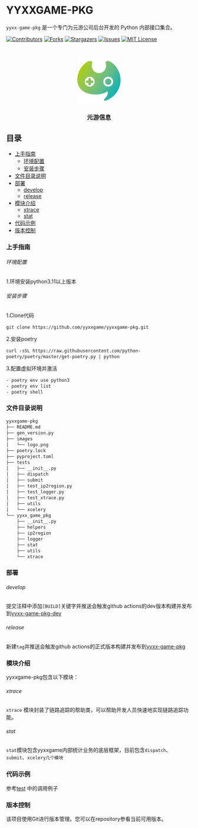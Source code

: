 

# YYXXGAME-PKG

`yyxx-game-pkg` 是一个专门为元游公司后台开发的 Python 内部接口集合。

<!-- PROJECT SHIELDS -->

[![Contributors][contributors-shield]][contributors-url]
[![Forks][forks-shield]][forks-url]
[![Stargazers][stars-shield]][stars-url]
[![Issues][issues-shield]][issues-url]
[![MIT License][license-shield]][license-url]

<!-- PROJECT LOGO -->
<br />

<p align="center">
  <a href="https://github.com/yyxxgame/yyxxgame-pkg/">
    <img src="images/logo.png" alt="元游信息" width="120" height="120">
  </a>

  <h3 align="center">元游信息</h3>

</p>

 
## 目录

- [上手指南](#上手指南)
  - [环境配置](#环境配置)
  - [安装步骤](#安装步骤)
- [文件目录说明](#文件目录说明)
- [部署](#部署)
  - [develop](#develop)
  - [release](#release)
- [模块介绍](#模块介绍)
  - [xtrace](#xtrace)
  - [stat](#stat)
- [代码示例](#代码示例)
- [版本控制](#版本控制)

### 上手指南

###### 环境配置

1.环境安装python3.11以上版本

###### 安装步骤
1.Clone代码

```shell
git clone https://github.com/yyxxgame/yyxxgame-pkg.git
```

2.安装poetry
```shell
curl -sSL https://raw.githubusercontent.com/python-poetry/poetry/master/get-poetry.py | python
```

3.配置虚拟环境并激活
```shell
- poetry env use python3
- poetry env list
- poetry shell
```

### 文件目录说明
```
yyxxgame-pkg 
├── README.md
├── gen_version.py
├── images
│   └── logo.png
├── poetry.lock
├── pyproject.toml
├── tests
│   ├── __init__.py
│   ├── dispatch
│   ├── submit
│   ├── test_ip2region.py
│   ├── test_logger.py
│   ├── test_xtrace.py
│   ├── utils
│   └── xcelery
└── yyxx_game_pkg
    ├── __init__.py
    ├── helpers
    ├── ip2region
    ├── logger
    ├── stat
    ├── utils
    └── xtrace

```


### 部署
###### develop
提交注释中添加`[BUILD]`关键字并推送会触发github actions的dev版本构建并发布到[yyxx-game-pkg-dev](https://pypi.org/project/yyxx-game-pkg-dev/)

###### release
新建`tag`并推送会触发github actions的正式版本构建并发布到[yyxx-game-pkg](https://pypi.org/project/yyxx-game-pkg/)

### 模块介绍
yyxxgame-pkg包含以下模块：

###### xtrace
`xtrace` 模块封装了链路追踪的帮助类，可以帮助开发人员快速地实现链路追踪功能。

###### stat
`stat`模块包含yyxxgame内部统计业务的底层框架，目前包含`dispatch`、`submit`、`xcelery几个模块`

### 代码示例
参考[test](https://github.com/yyxxgame/yyxxgame-pkg/tree/master/tests) 中的调用例子

### 版本控制

该项目使用Git进行版本管理。您可以在repository参看当前可用版本。


<!-- links -->
[your-project-path]:yyxxgame/yyxxgame-pkg
[contributors-shield]: https://img.shields.io/github/contributors/yyxxgame/yyxxgame-pkg.svg?style=flat-square
[contributors-url]: https://github.com/yyxxgame/yyxxgame-pkg/graphs/contributors
[forks-shield]: https://img.shields.io/github/forks/yyxxgame/yyxxgame-pkg.svg?style=flat-square
[forks-url]: https://github.com/yyxxgame/yyxxgame-pkg/network/members
[stars-shield]: https://img.shields.io/github/stars/yyxxgame/yyxxgame-pkg.svg?style=flat-square
[stars-url]: https://github.com/yyxxgame/yyxxgame-pkg/stargazers
[issues-shield]: https://img.shields.io/github/issues/yyxxgame/yyxxgame-pkg.svg?style=flat-square
[issues-url]: https://img.shields.io/github/issues/yyxxgame/yyxxgame-pkg.svg
[license-shield]: https://img.shields.io/github/license/yyxxgame/yyxxgame-pkg.svg?style=flat-square
[license-url]: https://github.com/yyxxgame/yyxxgame-pkg/blob/master/LICENSE.txt
[linkedin-shield]: https://img.shields.io/badge/-LinkedIn-black.svg?style=flat-square&logo=linkedin&colorB=555




